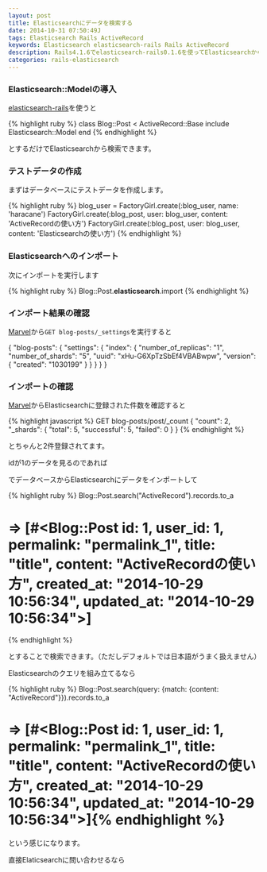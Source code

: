 ```yaml
---
layout: post
title: Elasticsearchにデータを検索する
date: 2014-10-31 07:50:49J
tags: Elasticsearch Rails ActiveRecord
keywords: Elasticsearch elasticsearch-rails Rails ActiveRecord
description: Rails4.1.6でelasticsearch-rails0.1.6を使ってElasticsearchから検索をしてみます。
categories: rails-elasticsearch
---
```


### Elasticsearch::Modelの導入

[elasticsearch-rails](http://github.com/elasticsearch-rails/elasticsearch-rails)を使うと

{% highlight ruby %}
class Blog::Post < ActiveRecord::Base
  include Elasticsearch::Model
end
{% endhighlight %}

とするだけでElasticsearchから検索できます。

### テストデータの作成

まずはデータベースにテストデータを作成します。

{% highlight ruby %}
blog_user = FactoryGirl.create(:blog_user, name: 'haracane')
FactoryGirl.create(:blog_post, user: blog_user, content: 'ActiveRecordの使い方')
FactoryGirl.create(:blog_post, user: blog_user, content: 'Elasticsearchの使い方')
{% endhighlight %}

### Elasticsearchへのインポート

次にインポートを実行します

{% highlight ruby %}
Blog::Post.__elasticsearch__.import
{% endhighlight %}

### インポート結果の確認

[Marvel]()から`GET blog-posts/_settings`を実行すると

{
   "blog-posts": {
      "settings": {
         "index": {
            "number_of_replicas": "1",
            "number_of_shards": "5",
            "uuid": "xHu-G6XpTzSbEf4VBABwpw",
            "version": {
               "created": "1030199"
            }
         }
      }
   }
}

### インポートの確認

[Marvel]()からElasticsearchに登録された件数を確認すると

{% highlight javascript %}
GET blog-posts/post/_count
{
   "count": 2,
   "_shards": {
      "total": 5,
      "successful": 5,
      "failed": 0
   }
}
{% endhighlight %}

とちゃんと2件登録されてます。



idが1のデータを見るのであれば

でデータベースからElasticsearchにデータをインポートして

{% highlight ruby %}
Blog::Post.search("ActiveRecord").records.to_a
# => [#<Blog::Post id: 1, user_id: 1, permalink: "permalink_1", title: "title", content: "ActiveRecordの使い方", created_at: "2014-10-29 10:56:34", updated_at: "2014-10-29 10:56:34">]
{% endhighlight %}

とすることで検索できます。（ただしデフォルトでは日本語がうまく扱えません）

Elasticsearchのクエリを組み立てるなら

{% highlight ruby %}
Blog::Post.search(query: {match: {content: "ActiveRecord"}}).records.to_a
# => [#<Blog::Post id: 1, user_id: 1, permalink: "permalink_1", title: "title", content: "ActiveRecordの使い方", created_at: "2014-10-29 10:56:34", updated_at: "2014-10-29 10:56:34">]{% endhighlight %}

という感じになります。

直接Elaticsearchに問い合わせるなら


